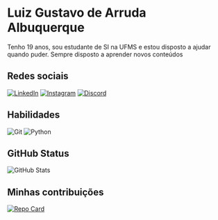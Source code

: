 # Luiz Gustavo de Arruda Albuquerque
Tenho 19 anos, sou estudante de SI na UFMS e estou disposto a ajudar quando puder. Sempre disposto a aprender novos conteúdos

## Redes sociais

[![LinkedIn](https://img.shields.io/badge/LinkedIn-0077B5?style=for-the-badge&logo=linkedin&logoColor=white)](https://www.linkedin.com/in/luiz-gustavo-de-arruda-albuquerque-76a112276/)
[![Instagram](https://img.shields.io/badge/-Instagram-%23E4405F?style=for-the-badge&logo=instagram&logoColor=white)](https://www.instagram.com/luizinhodopovao/)
[![Discord](https://img.shields.io/badge/Discord-7289DA?style=for-the-badge&logo=discord&logoColor=white)](https://discord.com/channels/@isspy/)


## Habilidades
![Git](https://img.shields.io/badge/GIT-E44C30?style=for-the-badge&logo=git&logoColor=white)
![Python](https://img.shields.io/badge/python-3670A0?style=for-the-badge&logo=python&logoColor=ffdd54)

## GitHub Status
![GitHub Stats](https://github-readme-stats.vercel.app/api?username=LuizGustavodeArrudaAlbuquerque&theme=transparent&bg_color=000&border_color=30A3DC&show_icons=true&icon_color=30A3DC&title_color=E94D5F&text_color=FFF&hide_title=True)
## Minhas contribuições
[![Repo Card](https://github-readme-stats.vercel.app/api/pin/?username=LuizGustavodeArrudaAlbuquerque&repo=dio-lab-open-source&bg_color=000&border_color=30A3DC&show_icons=true&icon_color=30A3DC&title_color=E94D5F&text_color=FFF)](https://github.com/LuizGustavodeArrudaAlbuquerque/dio-lab-open-source)